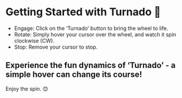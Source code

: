 # Getting Started with Turnado 🎡
- Engage: Click on the ‘Turnado’ button to bring the wheel to life.
- Rotate: Simply hover your cursor over the wheel, and watch it spin clockwise (CW).
- Stop: Remove your cursor to stop.
## Experience the fun dynamics of ‘Turnado’ - a simple hover can change its course! 
Enjoy the spin. 😊
